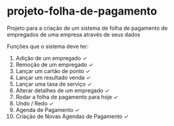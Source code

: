 # projeto-folha-de-pagamento
Projeto para a criação de um sistema de folha de pagamento de empregados de uma empresa através de seus dados

Funções que o sistema deve ter:

1. Adição de um empregado ✓
2. Remoção de um empregado ✓
3. Lançar um cartão de ponto ✓
4. Lançar um resultado venda ✓
5. Lançar uma taxa de serviço ✓
6. Alterar detalhes de um empregado ✓
7. Rodar a folha de pagamento para hoje ✓
8. Undo / Redo ✓
9. Agenda de Pagamento ✓
10. Criação de Novas Agendas de Pagamento ✓

